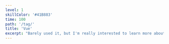 ```yaml
---
level: 1
skillColor: '#41B883'
time: 100
path: '/tag/'
title: 'Vue'
excerpt: "Barely used it, but I'm really interested to learn more about it."
---
```

